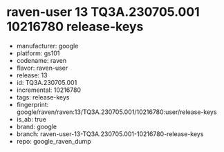 # raven-user 13 TQ3A.230705.001 10216780 release-keys
- manufacturer: google
- platform: gs101
- codename: raven
- flavor: raven-user
- release: 13
- id: TQ3A.230705.001
- incremental: 10216780
- tags: release-keys
- fingerprint: google/raven/raven:13/TQ3A.230705.001/10216780:user/release-keys
- is_ab: true
- brand: google
- branch: raven-user-13-TQ3A.230705.001-10216780-release-keys
- repo: google_raven_dump

